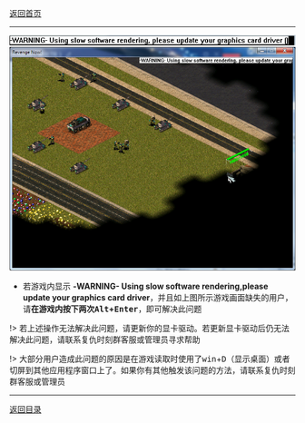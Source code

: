 
[返回首页](/index.md)

***
![a](../img/GPU-driver2.png)
![a](../img/GPU-driver1.png)



- 若游戏内显示 **-WARNING- Using slow software rendering,please update your graphics card driver**，并且如上图所示游戏画面缺失的用户，请**在游戏内按下两次<kbd>Alt</kbd>+<kbd>Enter</kbd>**，即可解决此问题

!> 若上述操作无法解决此问题，请更新你的显卡驱动。若更新显卡驱动后仍无法解决此问题，请联系复仇时刻群客服或管理员寻求帮助

!> 大部分用户造成此问题的原因是在游戏读取时使用了<kbd>win</kbd>+<kbd>D</kbd>（显示桌面）或者切屏到其他应用程序窗口上了。如果你有其他触发该问题的方法，请联系复仇时刻群客服或管理员

***
[返回目录](/QuestionNAnswer/index.md#gaming-problem)